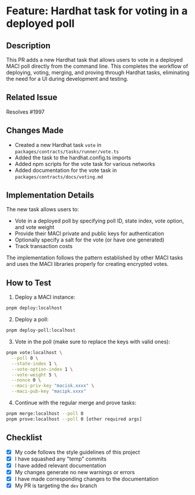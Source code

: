 # Feature: Hardhat task for voting in a deployed poll

## Description

This PR adds a new Hardhat task that allows users to vote in a deployed MACI poll directly from the command line. This completes the workflow of deploying, voting, merging, and proving through Hardhat tasks, eliminating the need for a UI during development and testing.

## Related Issue

Resolves #1997

## Changes Made

- Created a new Hardhat task `vote` in `packages/contracts/tasks/runner/vote.ts`
- Added the task to the hardhat.config.ts imports
- Added npm scripts for the vote task for various networks
- Added documentation for the vote task in `packages/contracts/docs/voting.md`

## Implementation Details

The new task allows users to:
- Vote in a deployed poll by specifying poll ID, state index, vote option, and vote weight
- Provide their MACI private and public keys for authentication
- Optionally specify a salt for the vote (or have one generated)
- Track transaction costs

The implementation follows the pattern established by other MACI tasks and uses the MACI libraries properly for creating encrypted votes.

## How to Test

1. Deploy a MACI instance:
```bash
pnpm deploy:localhost
```

2. Deploy a poll:
```bash
pnpm deploy-poll:localhost
```

3. Vote in the poll (make sure to replace the keys with valid ones):
```bash
pnpm vote:localhost \
  --poll 0 \
  --state-index 1 \
  --vote-option-index 1 \
  --vote-weight 5 \
  --nonce 0 \
  --maci-priv-key "macisk.xxxx" \
  --maci-pub-key "macipk.xxxx"
```

4. Continue with the regular merge and prove tasks:
```bash
pnpm merge:localhost --poll 0
pnpm prove:localhost --poll 0 [other required args]
```

## Checklist

- [x] My code follows the style guidelines of this project
- [x] I have squashed any "temp" commits
- [x] I have added relevant documentation
- [x] My changes generate no new warnings or errors
- [x] I have made corresponding changes to the documentation
- [x] My PR is targeting the `dev` branch 